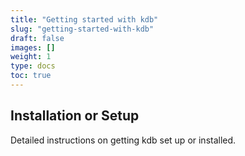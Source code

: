 ```yaml
---
title: "Getting started with kdb"
slug: "getting-started-with-kdb"
draft: false
images: []
weight: 1
type: docs
toc: true
---
```


## Installation or Setup
Detailed instructions on getting kdb set up or installed.

